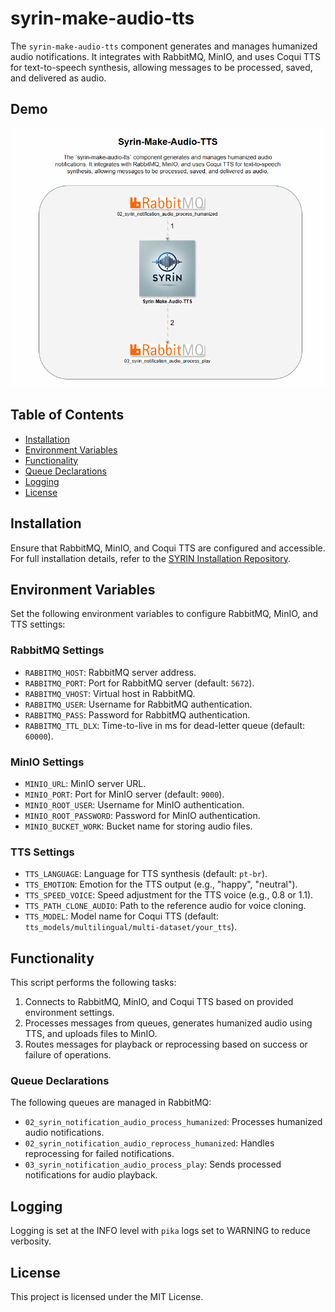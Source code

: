 # syrin-make-audio-tts

The `syrin-make-audio-tts` component generates and manages humanized audio notifications. It integrates with RabbitMQ, MinIO, and uses Coqui TTS for text-to-speech synthesis, allowing messages to be processed, saved, and delivered as audio.

## Demo

![Application Demo](./diagram/Syrin-Make-Audio-TTS.gif)

## Table of Contents
- [Installation](#installation)
- [Environment Variables](#environment-variables)
- [Functionality](#functionality)
- [Queue Declarations](#queue-declarations)
- [Logging](#logging)
- [License](#license)

## Installation

Ensure that RabbitMQ, MinIO, and Coqui TTS are configured and accessible. For full installation details, refer to the [SYRIN Installation Repository](https://github.com/syrin-alert/syrin-install).

## Environment Variables

Set the following environment variables to configure RabbitMQ, MinIO, and TTS settings:

### RabbitMQ Settings

- `RABBITMQ_HOST`: RabbitMQ server address.
- `RABBITMQ_PORT`: Port for RabbitMQ server (default: `5672`).
- `RABBITMQ_VHOST`: Virtual host in RabbitMQ.
- `RABBITMQ_USER`: Username for RabbitMQ authentication.
- `RABBITMQ_PASS`: Password for RabbitMQ authentication.
- `RABBITMQ_TTL_DLX`: Time-to-live in ms for dead-letter queue (default: `60000`).

### MinIO Settings

- `MINIO_URL`: MinIO server URL.
- `MINIO_PORT`: Port for MinIO server (default: `9000`).
- `MINIO_ROOT_USER`: Username for MinIO authentication.
- `MINIO_ROOT_PASSWORD`: Password for MinIO authentication.
- `MINIO_BUCKET_WORK`: Bucket name for storing audio files.

### TTS Settings

- `TTS_LANGUAGE`: Language for TTS synthesis (default: `pt-br`).
- `TTS_EMOTION`: Emotion for the TTS output (e.g., "happy", "neutral").
- `TTS_SPEED_VOICE`: Speed adjustment for the TTS voice (e.g., 0.8 or 1.1).
- `TTS_PATH_CLONE_AUDIO`: Path to the reference audio for voice cloning.
- `TTS_MODEL`: Model name for Coqui TTS (default: `tts_models/multilingual/multi-dataset/your_tts`).

## Functionality

This script performs the following tasks:

1. Connects to RabbitMQ, MinIO, and Coqui TTS based on provided environment settings.
2. Processes messages from queues, generates humanized audio using TTS, and uploads files to MinIO.
3. Routes messages for playback or reprocessing based on success or failure of operations.

### Queue Declarations

The following queues are managed in RabbitMQ:

- `02_syrin_notification_audio_process_humanized`: Processes humanized audio notifications.
- `02_syrin_notification_audio_reprocess_humanized`: Handles reprocessing for failed notifications.
- `03_syrin_notification_audio_process_play`: Sends processed notifications for audio playback.

## Logging

Logging is set at the INFO level with `pika` logs set to WARNING to reduce verbosity.

## License

This project is licensed under the MIT License.